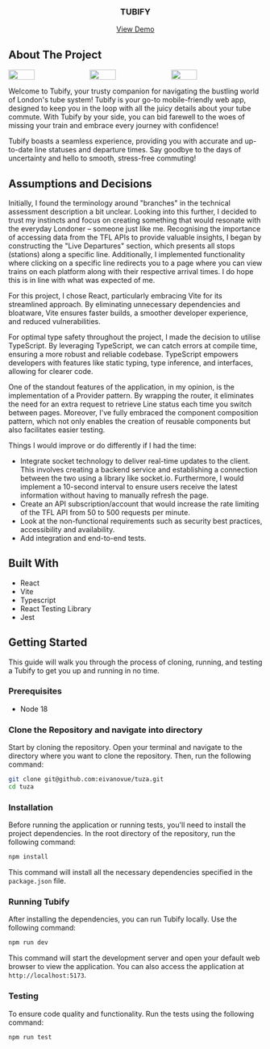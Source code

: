<br />
<div align="center">

  <h3 align="center">TUBIFY</h3>

<a href="https://eivanovue.github.io/tuza/">View Demo</a>

</div>

## About The Project

<div style="display: flex; flex-wrap: nowrap; width: 100%;">
  <img src="https://i.ibb.co/gvBM2by/Tubify-Home-page.png" width="32%">
  <img src="https://i.ibb.co/bX1BsDQ/Tubify-Live-Depratures-page.png" width="32%">
  <img src="https://i.ibb.co/PrkMd0v/Tubify-Arrivals-page-1.png" width="32%">
</div>


Welcome to Tubify, your trusty companion for navigating the bustling world of London's tube system! Tubify is your go-to mobile-friendly web app, designed to keep you in the loop with all the juicy details about your tube commute. With Tubify by your side, you can bid farewell to the woes of missing your train and embrace every journey with confidence!

Tubify boasts a seamless experience, providing you with accurate and up-to-date line statuses and departure times. Say goodbye to the days of uncertainty and hello to smooth, stress-free commuting!

## Assumptions and Decisions

Initially, I found the terminology around "branches" in the technical assessment description a bit unclear. Looking into this further, I decided to trust my instincts and focus on creating something that would resonate with the everyday Londoner – someone just like me. Recognising the importance of accessing data from the TFL APIs to provide valuable insights, I began by constructing the "Live Departures" section, which presents all stops (stations) along a specific line. Additionally, I implemented functionality where clicking on a specific line redirects you to a page where you can view trains on each platform along with their respective arrival times. I do hope this is in line with what was expected of me.  

For this project, I chose React, particularly embracing Vite for its streamlined approach. By eliminating unnecessary dependencies and bloatware, Vite ensures faster builds, a smoother developer experience, and reduced vulnerabilities.

For optimal type safety throughout the project, I made the decision to utilise TypeScript. By leveraging TypeScript, we can catch errors at compile time, ensuring a more robust and reliable codebase. TypeScript empowers developers with features like static typing, type inference, and interfaces, allowing for clearer code.

One of the standout features of the application, in my opinion, is the implementation of a Provider pattern. By wrapping the router, it eliminates the need for an extra request to retrieve Line status each time you switch between pages. Moreover, I've fully embraced the component composition pattern, which not only enables the creation of reusable components but also facilitates easier testing.

Things I would improve or do differently if I had the time:
* Integrate socket technology to deliver real-time updates to the client. This involves creating a backend service and establishing a connection between the two using a library like socket.io. Furthermore, I would implement a 10-second interval to ensure users receive the latest information without having to manually refresh the page.
* Create an API subscription/account that would increase the rate limiting of the TFL API from 50 to 500 requests per minute.
* Look at the non-functional requirements such as security best practices, accessibility and availability.
* Add integration and end-to-end tests.

## Built With

- React
- Vite
- Typescript
- React Testing Library
- Jest

## Getting Started

This guide will walk you through the process of cloning, running, and testing a Tubify to get you up and running in no time.

### Prerequisites

- Node 18

### Clone the Repository and navigate into directory

Start by cloning the repository. Open your terminal and navigate to the directory where you want to clone the repository. Then, run the following command:

```sh
git clone git@github.com:eivanovue/tuza.git
cd tuza
```

### Installation

Before running the application or running tests, you'll need to install the project dependencies. In the root directory of the repository, run the following command:

```sh
npm install
```

This command will install all the necessary dependencies specified in the `package.json` file.

### Running Tubify

After installing the dependencies, you can run Tubify locally. Use the following command:

```sh
npm run dev
```

This command will start the development server and open your default web browser to view the application. You can also access the application at `http://localhost:5173`.

### Testing

To ensure code quality and functionality. Run the tests using the following command:

```sh
npm run test
```
